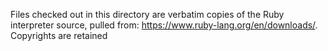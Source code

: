 Files checked out in this directory are verbatim copies of the Ruby interpreter
source, pulled from: https://www.ruby-lang.org/en/downloads/. Copyrights are
retained
